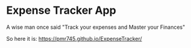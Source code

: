 # Expense Tracker App

A wise man once said "Track your expenses and Master your Finances"

So here it is: https://pmr745.github.io/ExpenseTracker/
